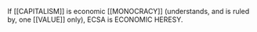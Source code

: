 If [[CAPITALISM]] is economic [[MONOCRACY]] (understands, and is ruled by, one [[VALUE]] only), ECSA is ECONOMIC HERESY.